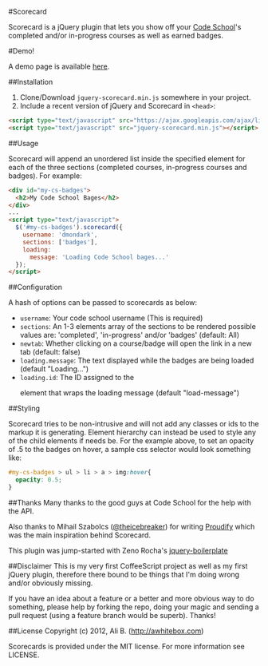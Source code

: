 #Scorecard

Scorecard is a jQuery plugin that lets you show off your [Code School](http://www.codeschool.com)'s completed and/or in-progress courses as well as earned badges.

#Demo!

A demo page is available [here](http://dmondark.github.com/scorecard/demo.html).

##Installation

1. Clone/Download `jquery-scorecard.min.js` somewhere in your project.
2. Include a recent version of jQuery and Scorecard in `<head>`:

```html
<script type="text/javascript" src="https://ajax.googleapis.com/ajax/libs/jquery/1.7.2/jquery.min.js"></script>
<script type="text/javascript" src="jquery-scorecard.min.js"></script>
```

##Usage

Scorecard will append an unordered list inside the specified element for each
of the three sections (completed courses, in-progress courses and badges). For
example:

```html
<div id="my-cs-badges">
  <h2>My Code School Bages</h2>
</div>
...
<script type="text/javascript">
  $('#my-cs-badges').scorecard({
    username: 'dmondark',
    sections: ['badges'],
    loading:
      message: 'Loading Code School bages...'
  });
</script>
```
##Configuration

A hash of options can be passed to scorecards as below:

* `username`: Your code school username (This is required)
* `sections`: An 1-3 elements array of the sections to be rendered possible
values are: 'completed', 'in-progress' and/or 'badges' (default: All)
* `newtab`: Whether clicking on a course/badge will open the link in a new tab
(default: false)
* `loading.message`: The text displayed while the badges are being loaded
(default "Loading...")
* `loading.id`: The ID assigned to the <p> element that wraps the loading message
(default "load-message")

##Styling

Scorecard tries to be non-intrusive and will not add any classes or ids to the
markup it is generating. Element hierarchy can instead be used to style any of
the child elements if needs be.
For the example above, to set an opacity of .5 to the badges on hover, a sample
css selector would look something like:

```css
#my-cs-badges > ul > li > a > img:hover{
  opacity: 0.5;
}
```

##Thanks
Many thanks to the good guys at Code School for the help with the API.

Also thanks to Mihail Szabolcs ([@theicebreaker](https://twitter.com/theicebreaker))
for writing [Proudify](https://github.com/icebreaker/proudify) which was the main
inspiration behind Scorecard.

This plugin was jump-started with Zeno Rocha's [jquery-boilerplate](https://github.com/zenorocha/jquery-boilerplate)

##Disclaimer
This is my very first CoffeeScript project as well as my first jQuery plugin,
therefore there bound to be things that I'm doing wrong and/or obviously missing.

If you have an idea about a feature or a better and more obvious way to do
something, please help by forking the repo, doing your magic and sending a pull
request (using a feature branch would be superb). Thanks!


##License
Copyright (c) 2012, Ali B. (http://awhitebox.com)

Scorecards is provided under the MIT license. For more information see LICENSE.
